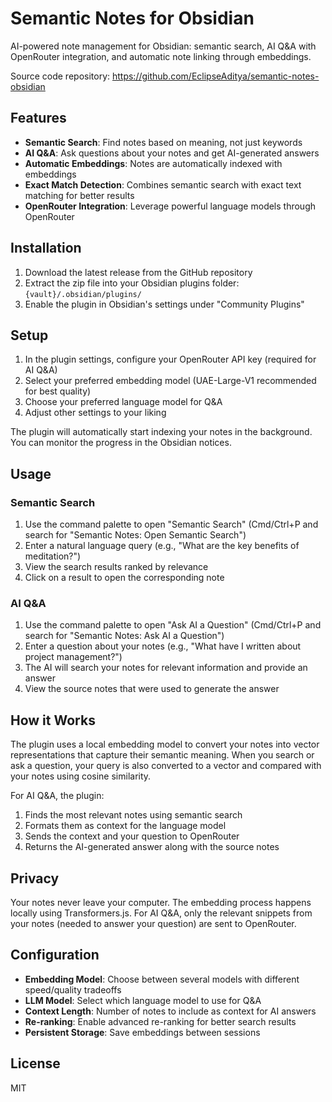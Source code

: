 # Semantic Notes for Obsidian

AI-powered note management for Obsidian: semantic search, AI Q&A with OpenRouter integration, and automatic note linking through embeddings.

Source code repository: https://github.com/EclipseAditya/semantic-notes-obsidian

## Features

- **Semantic Search**: Find notes based on meaning, not just keywords
- **AI Q&A**: Ask questions about your notes and get AI-generated answers
- **Automatic Embeddings**: Notes are automatically indexed with embeddings
- **Exact Match Detection**: Combines semantic search with exact text matching for better results
- **OpenRouter Integration**: Leverage powerful language models through OpenRouter

## Installation

1. Download the latest release from the GitHub repository
2. Extract the zip file into your Obsidian plugins folder: `{vault}/.obsidian/plugins/`
3. Enable the plugin in Obsidian's settings under "Community Plugins"

## Setup

1. In the plugin settings, configure your OpenRouter API key (required for AI Q&A)
2. Select your preferred embedding model (UAE-Large-V1 recommended for best quality)
3. Choose your preferred language model for Q&A
4. Adjust other settings to your liking

The plugin will automatically start indexing your notes in the background. You can monitor the progress in the Obsidian notices.

## Usage

### Semantic Search

1. Use the command palette to open "Semantic Search" (Cmd/Ctrl+P and search for "Semantic Notes: Open Semantic Search")
2. Enter a natural language query (e.g., "What are the key benefits of meditation?")
3. View the search results ranked by relevance
4. Click on a result to open the corresponding note

### AI Q&A

1. Use the command palette to open "Ask AI a Question" (Cmd/Ctrl+P and search for "Semantic Notes: Ask AI a Question")
2. Enter a question about your notes (e.g., "What have I written about project management?")
3. The AI will search your notes for relevant information and provide an answer
4. View the source notes that were used to generate the answer

## How it Works

The plugin uses a local embedding model to convert your notes into vector representations that capture their semantic meaning. When you search or ask a question, your query is also converted to a vector and compared with your notes using cosine similarity.

For AI Q&A, the plugin:
1. Finds the most relevant notes using semantic search
2. Formats them as context for the language model
3. Sends the context and your question to OpenRouter
4. Returns the AI-generated answer along with the source notes

## Privacy

Your notes never leave your computer. The embedding process happens locally using Transformers.js. For AI Q&A, only the relevant snippets from your notes (needed to answer your question) are sent to OpenRouter.

## Configuration

- **Embedding Model**: Choose between several models with different speed/quality tradeoffs
- **LLM Model**: Select which language model to use for Q&A
- **Context Length**: Number of notes to include as context for AI answers
- **Re-ranking**: Enable advanced re-ranking for better search results
- **Persistent Storage**: Save embeddings between sessions

## License

MIT